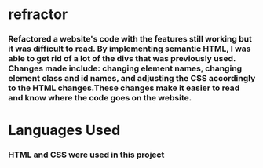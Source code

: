 # refractor

### Refactored a website's code with the features still working but it was difficult to read. By implementing semantic HTML, I was able to get rid of a lot of the divs that was previously used. Changes made include: changing element names, changing element class and id names, and adjusting the CSS accordingly to the HTML changes.These changes make it easier to read and know where the code goes on the website.

# Languages Used

### HTML and CSS were used in this project
